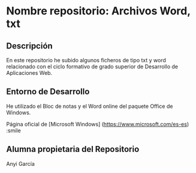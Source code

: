 # Nombre repositorio: Archivos Word, txt

## Descripción
En este repositorio he subido algunos ficheros de tipo txt y word relacionado con el ciclo formativo de grado superior de Desarrollo de Aplicaciones Web.

## Entorno de Desarrollo
He utilizado el Bloc de notas y el Word online del paquete Office de Windows.

Página oficial de [Microsoft Windows] (https://www.microsoft.com/es-es) :smile

## Alumna propietaria del Repositorio
Anyi García


